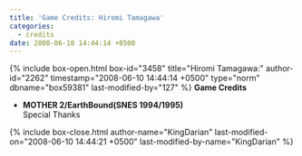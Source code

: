 ```yaml
---
title: 'Game Credits: Hiromi Tamagawa'
categories:
  - credits
date: 2008-06-10 14:44:14 +0500
---
```

{% include box-open.html box-id="3458" title="Hiromi Tamagawa:" author-id="2262" timestamp="2008-06-10 14:44:14 +0500" type="norm" dbname="box59381" last-modified-by="127" %}
<b>Game Credits</b>

<UL>

<LI><b>MOTHER 2/EarthBound(SNES 1994/1995)</b><BR />
Special Thanks</LI>

</UL>
{% include box-close.html author-name="KingDarian" last-modified-on="2008-06-10 14:44:21 +0500" last-modified-by-name="KingDarian" %}
